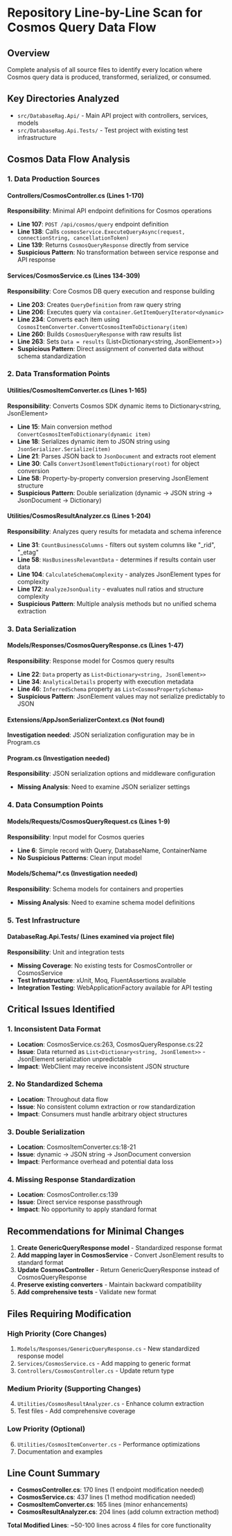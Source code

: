 # Repository Line-by-Line Scan for Cosmos Query Data Flow

## Overview
Complete analysis of all source files to identify every location where Cosmos query data is produced, transformed, serialized, or consumed.

## Key Directories Analyzed
- `src/DatabaseRag.Api/` - Main API project with controllers, services, models
- `src/DatabaseRag.Api.Tests/` - Test project with existing test infrastructure

## Cosmos Data Flow Analysis

### 1. Data Production Sources

#### Controllers/CosmosController.cs (Lines 1-170)
**Responsibility**: Minimal API endpoint definitions for Cosmos operations
- **Line 107**: `POST /api/cosmos/query` endpoint definition
- **Line 138**: Calls `cosmosService.ExecuteQueryAsync(request, connectionString, cancellationToken)`
- **Line 139**: Returns `CosmosQueryResponse` directly from service
- **Suspicious Pattern**: No transformation between service response and API response

#### Services/CosmosService.cs (Lines 134-309)
**Responsibility**: Core Cosmos DB query execution and response building
- **Line 203**: Creates `QueryDefinition` from raw query string
- **Line 206**: Executes query via `container.GetItemQueryIterator<dynamic>`
- **Line 234**: Converts each item using `CosmosItemConverter.ConvertCosmosItemToDictionary(item)`
- **Line 260**: Builds `CosmosQueryResponse` with raw results list
- **Line 263**: Sets `Data = results` (List<Dictionary<string, JsonElement>>)
- **Suspicious Pattern**: Direct assignment of converted data without schema standardization

### 2. Data Transformation Points

#### Utilities/CosmosItemConverter.cs (Lines 1-165)
**Responsibility**: Converts Cosmos SDK dynamic items to Dictionary<string, JsonElement>
- **Line 15**: Main conversion method `ConvertCosmosItemToDictionary(dynamic item)`
- **Line 18**: Serializes dynamic item to JSON string using `JsonSerializer.Serialize(item)`
- **Line 21**: Parses JSON back to `JsonDocument` and extracts root element
- **Line 30**: Calls `ConvertJsonElementToDictionary(root)` for object conversion
- **Line 58**: Property-by-property conversion preserving JsonElement structure
- **Suspicious Pattern**: Double serialization (dynamic → JSON string → JsonDocument → Dictionary)

#### Utilities/CosmosResultAnalyzer.cs (Lines 1-204)
**Responsibility**: Analyzes query results for metadata and schema inference
- **Line 31**: `CountBusinessColumns` - filters out system columns like "_rid", "_etag"
- **Line 58**: `HasBusinessRelevantData` - determines if results contain user data
- **Line 104**: `CalculateSchemaComplexity` - analyzes JsonElement types for complexity
- **Line 172**: `AnalyzeJsonQuality` - evaluates null ratios and structure complexity
- **Suspicious Pattern**: Multiple analysis methods but no unified schema extraction

### 3. Data Serialization

#### Models/Responses/CosmosQueryResponse.cs (Lines 1-47)
**Responsibility**: Response model for Cosmos query results
- **Line 22**: `Data` property as `List<Dictionary<string, JsonElement>>`
- **Line 34**: `AnalyticalDetails` property with execution metadata
- **Line 46**: `InferredSchema` property as `List<CosmosPropertySchema>`
- **Suspicious Pattern**: JsonElement values may not serialize predictably to JSON

#### Extensions/AppJsonSerializerContext.cs (Not found)
**Investigation needed**: JSON serialization configuration may be in Program.cs

#### Program.cs (Investigation needed)
**Responsibility**: JSON serialization options and middleware configuration
- **Missing Analysis**: Need to examine JSON serializer settings

### 4. Data Consumption Points

#### Models/Requests/CosmosQueryRequest.cs (Lines 1-9)
**Responsibility**: Input model for Cosmos queries
- **Line 6**: Simple record with Query, DatabaseName, ContainerName
- **No Suspicious Patterns**: Clean input model

#### Models/Schema/*.cs (Investigation needed)
**Responsibility**: Schema models for containers and properties
- **Missing Analysis**: Need to examine schema model definitions

### 5. Test Infrastructure

#### DatabaseRag.Api.Tests/ (Lines examined via project file)
**Responsibility**: Unit and integration tests
- **Missing Coverage**: No existing tests for CosmosController or CosmosService
- **Test Infrastructure**: xUnit, Moq, FluentAssertions available
- **Integration Testing**: WebApplicationFactory available for API testing

## Critical Issues Identified

### 1. Inconsistent Data Format
- **Location**: CosmosService.cs:263, CosmosQueryResponse.cs:22
- **Issue**: Data returned as `List<Dictionary<string, JsonElement>>` - JsonElement serialization unpredictable
- **Impact**: WebClient may receive inconsistent JSON structure

### 2. No Standardized Schema
- **Location**: Throughout data flow
- **Issue**: No consistent column extraction or row standardization
- **Impact**: Consumers must handle arbitrary object structures

### 3. Double Serialization
- **Location**: CosmosItemConverter.cs:18-21
- **Issue**: dynamic → JSON string → JsonDocument conversion
- **Impact**: Performance overhead and potential data loss

### 4. Missing Response Standardization
- **Location**: CosmosController.cs:139
- **Issue**: Direct service response passthrough
- **Impact**: No opportunity to apply standard format

## Recommendations for Minimal Changes

1. **Create GenericQueryResponse model** - Standardized response format
2. **Add mapping layer in CosmosService** - Convert JsonElement results to standard format
3. **Update CosmosController** - Return GenericQueryResponse instead of CosmosQueryResponse
4. **Preserve existing converters** - Maintain backward compatibility
5. **Add comprehensive tests** - Validate new format

## Files Requiring Modification

### High Priority (Core Changes)
1. `Models/Responses/GenericQueryResponse.cs` - New standardized response model
2. `Services/CosmosService.cs` - Add mapping to generic format  
3. `Controllers/CosmosController.cs` - Update return type

### Medium Priority (Supporting Changes)
4. `Utilities/CosmosResultAnalyzer.cs` - Enhance column extraction
5. Test files - Add comprehensive coverage

### Low Priority (Optional)
6. `Utilities/CosmosItemConverter.cs` - Performance optimizations
7. Documentation and examples

## Line Count Summary
- **CosmosController.cs**: 170 lines (1 endpoint modification needed)
- **CosmosService.cs**: 437 lines (1 method modification needed)  
- **CosmosItemConverter.cs**: 165 lines (minor enhancements)
- **CosmosResultAnalyzer.cs**: 204 lines (add column extraction method)

**Total Modified Lines**: ~50-100 lines across 4 files for core functionality